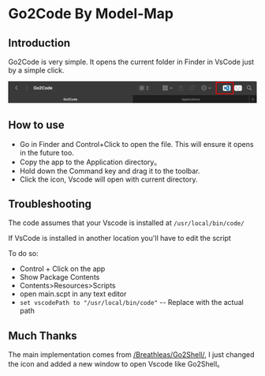 # Go2Code By Model-Map

## Introduction

Go2Code is very simple.
It opens the current folder in Finder in VsCode just by a simple click.

![Alt text](image.png)

## How to use

- Go in Finder and Control+Click to open the file. This will ensure it opens in the future too.
- Copy the app to the Application directory。
- Hold down the Command key and drag it to the toolbar.
- Click the icon, Vscode will open with current directory.

## Troubleshooting

The code assumes that your Vscode is installed at `/usr/local/bin/code/`

If VsCode is installed in another location you'll have to edit the script

To do so:

- Control + Click on the app
- Show Package Contents
- Contents>Resources>Scripts
- open main.scpt in any text editor
- `set vscodePath to "/usr/local/bin/code"` -- Replace with the actual path

## Much Thanks

The main implementation comes from [/Breathleas/Go2Shell/](https://github.com/Breathleas/Go2Shell/), I just changed the icon and added a new window to open Vscode like Go2Shell。
